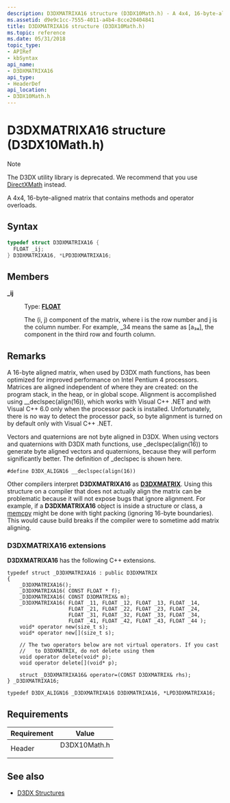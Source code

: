 ```yaml
---
description: D3DXMATRIXA16 structure (D3DX10Math.h) - A 4x4, 16-byte-aligned matrix that contains methods and operator overloads.
ms.assetid: d9e9c1cc-7555-4011-a4b4-8cce20404841
title: D3DXMATRIXA16 structure (D3DX10Math.h)
ms.topic: reference
ms.date: 05/31/2018
topic_type:
- APIRef
- kbSyntax
api_name:
- D3DXMATRIXA16
api_type:
- HeaderDef
api_location:
- D3DX10Math.h
---
```


# D3DXMATRIXA16 structure (D3DX10Math.h)

> [!NOTE]
> The D3DX utility library is deprecated. We recommend that you use [DirectXMath](../dxmath/pg-xnamath-migration-d3dx.md) instead.

A 4x4, 16-byte-aligned matrix that contains methods and operator overloads.

## Syntax

```cpp
typedef struct D3DXMATRIXA16 {
  FLOAT _ij;
} D3DXMATRIXA16, *LPD3DXMATRIXA16;
```

## Members

<dl> <dt>

**\_ij**
</dt> <dd>

Type: **[**FLOAT**](../winprog/windows-data-types.md)**

</dd> <dd>

The (i, j) component of the matrix, where i is the row number and j is the column number. For example, \_34 means the same as \[a₃₄\], the component in the third row and fourth column.

</dd> </dl>

## Remarks

A 16-byte aligned matrix, when used by D3DX math functions, has been optimized for improved performance on Intel Pentium 4 processors. Matrices are aligned independent of where they are created: on the program stack, in the heap, or in global scope. Alignment is accomplished using \_\_declspec(align(16)), which works with Visual C++ .NET and with Visual C++ 6.0 only when the processor pack is installed. Unfortunately, there is no way to detect the processor pack, so byte alignment is turned on by default only with Visual C++ .NET.

Vectors and quaternions are not byte aligned in D3DX. When using vectors and quaternions with D3DX math functions, use \_declspec(align(16)) to generate byte aligned vectors and quaternions, because they will perform significantly better. The definition of \_declspec is shown here.

```
#define D3DX_ALIGN16 __declspec(align(16))
```

Other compilers interpret **D3DXMATRIXA16** as [**D3DXMATRIX**](d3d10-d3dxmatrix.md). Using this structure on a compiler that does not actually align the matrix can be problematic because it will not expose bugs that ignore alignment. For example, if a **D3DXMATRIXA16** object is inside a structure or class, a [memcpy](/cpp/c-runtime-library/reference/memcpy-wmemcpy) might be done with tight packing (ignoring 16-byte boundaries). This would cause build breaks if the compiler were to sometime add matrix aligning.

### D3DXMATRIXA16 extensions

**D3DXMATRIXA16** has the following C++ extensions.

```
typedef struct _D3DXMATRIXA16 : public D3DXMATRIX
{
    _D3DXMATRIXA16();
    _D3DXMATRIXA16( CONST FLOAT * f);
    _D3DXMATRIXA16( CONST D3DMATRIX& m);
    _D3DXMATRIXA16( FLOAT _11, FLOAT _12, FLOAT _13, FLOAT _14,
                    FLOAT _21, FLOAT _22, FLOAT _23, FLOAT _24,
                    FLOAT _31, FLOAT _32, FLOAT _33, FLOAT _34,
                    FLOAT _41, FLOAT _42, FLOAT _43, FLOAT _44 );
    void* operator new(size_t s);
    void* operator new[](size_t s);

    // The two operators below are not virtual operators. If you cast
    //   to D3DXMATRIX, do not delete using them
    void operator delete(void* p);
    void operator delete[](void* p);

    struct _D3DXMATRIXA16& operator=(CONST D3DXMATRIX& rhs);
} _D3DXMATRIXA16;

typedef D3DX_ALIGN16 _D3DXMATRIXA16 D3DXMATRIXA16, *LPD3DXMATRIXA16;
```

## Requirements

| Requirement | Value |
|-------------------|-----------------------------------------------------------------------------------------|
| Header<br/> | <dl> <dt>D3DX10Math.h</dt> </dl> |

## See also

* [D3DX Structures](d3d10-graphics-reference-d3dx10-structures.md)
